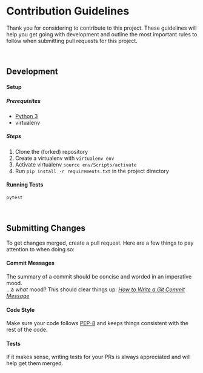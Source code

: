 # Contribution Guidelines

Thank you for considering to contribute to this project. These guidelines will help you get going with development and outline the most important rules to follow when submitting pull requests for this project.

<br/>

## Development

#### Setup

##### Prerequisites

- [Python 3]
- virtualenv

##### Steps

1. Clone the (forked) repository
1. Create a virtualenv with `virtualenv env`
1. Activate virtualenv `source env/Scripts/activate`
1. Run `pip install -r requirements.txt` in the project directory

#### Running Tests

```bash
pytest
```

<br/>


## Submitting Changes

To get changes merged, create a pull request. Here are a few things to pay attention to when doing so: 

#### Commit Messages

The summary of a commit should be concise and worded in an imperative mood.  
...a *what* mood? This should clear things up: *[How to Write a Git Commit Message][git-commit-message]*

#### Code Style

Make sure your code follows [PEP-8](https://www.python.org/dev/peps/pep-0008/) and keeps things consistent with the rest of the code. 

#### Tests

If it makes sense, writing tests for your PRs is always appreciated and will help get them merged.

[Python 3]: https://www.python.org/
[virtualenv]: https://virtualenv.pypa.io/
[git-commit-message]: https://chris.beams.io/posts/git-commit/
